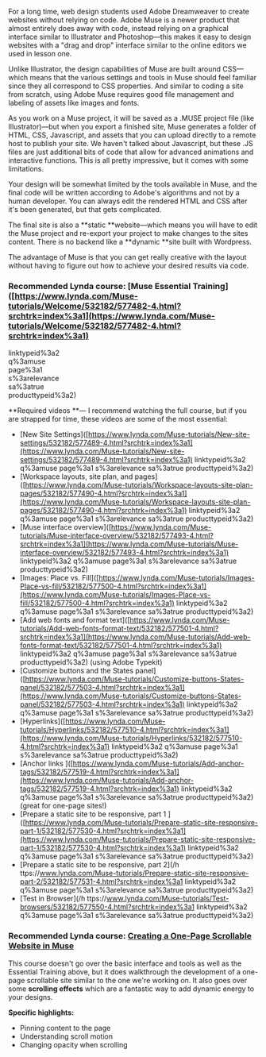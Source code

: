 For a long time, web design students used Adobe Dreamweaver to create websites without relying on code. Adobe Muse is a newer product that almost entirely does away with code, instead relying on a graphical interface similar to Illustrator and Photoshop—this makes it easy to design websites with a "drag and drop" interface similar to the online editors we used in lesson one.

Unlike Illustrator, the design capabilities of Muse are built around CSS—which means that the various settings and tools in Muse should feel familiar since they all correspond to CSS properties. And similar to coding a site from scratch, using Adobe Muse requires good file management and labeling of assets like images and fonts.

As you work on a Muse project, it will be saved as a .MUSE project file \(like Illustrator\)—but when you export a finished site, Muse generates a folder of HTML, CSS, Javascript, and assets that you can upload directly to a remote host to publish your site. We haven't talked about Javascript, but these .JS files are just additional bits of code that allow for advanced animations and interactive functions. This is all pretty impressive, but it comes with some limitations.

Your design will be somewhat limited by the tools available in Muse, and the final code will be written according to Adobe's algorithms and not by a human developer. You can always edit the rendered HTML and CSS after it's been generated, but that gets complicated.

The final site is also a **static **website—which means you will have to edit the Muse project and re-export your project to make changes to the sites content. There is no backend like a **dynamic **site built with Wordpress.

The advantage of Muse is that you can get really creative with the layout without having to figure out how to achieve your desired results via code.

### Recommended Lynda course: \[Muse Essential Training\]\([https://www.lynda.com/Muse-tutorials/Welcome/532182/577482-4.html?srchtrk=index%3a1](https://www.lynda.com/Muse-tutorials/Welcome/532182/577482-4.html?srchtrk=index%3a1)

linktypeid%3a2  
q%3amuse  
page%3a1  
s%3arelevance  
sa%3atrue  
producttypeid%3a2\)

**Required videos **— I recommend watching the full course, but if you are strapped for time, these videos are some of the most essential:

* \[New Site Settings\]\([https://www.lynda.com/Muse-tutorials/New-site-settings/532182/577489-4.html?srchtrk=index%3a1](https://www.lynda.com/Muse-tutorials/New-site-settings/532182/577489-4.html?srchtrk=index%3a1)
  linktypeid%3a2
  q%3amuse
  page%3a1
  s%3arelevance
  sa%3atrue
  producttypeid%3a2\)
* \[Workspace layouts, site plan, and pages\]\([https://www.lynda.com/Muse-tutorials/Workspace-layouts-site-plan-pages/532182/577490-4.html?srchtrk=index%3a1](https://www.lynda.com/Muse-tutorials/Workspace-layouts-site-plan-pages/532182/577490-4.html?srchtrk=index%3a1)
  linktypeid%3a2
  q%3amuse
  page%3a1
  s%3arelevance
  sa%3atrue
  producttypeid%3a2\)
* \[Muse interface overview\]\([https://www.lynda.com/Muse-tutorials/Muse-interface-overview/532182/577493-4.html?srchtrk=index%3a1](https://www.lynda.com/Muse-tutorials/Muse-interface-overview/532182/577493-4.html?srchtrk=index%3a1)
  linktypeid%3a2
  q%3amuse
  page%3a1
  s%3arelevance
  sa%3atrue
  producttypeid%3a2\)
* \[Images: Place vs. Fill\]\([https://www.lynda.com/Muse-tutorials/Images-Place-vs-fill/532182/577500-4.html?srchtrk=index%3a1](https://www.lynda.com/Muse-tutorials/Images-Place-vs-fill/532182/577500-4.html?srchtrk=index%3a1)
  linktypeid%3a2
  q%3amuse
  page%3a1
  s%3arelevance
  sa%3atrue
  producttypeid%3a2\)
* \[Add web fonts and format text\]\([https://www.lynda.com/Muse-tutorials/Add-web-fonts-format-text/532182/577501-4.html?srchtrk=index%3a1](https://www.lynda.com/Muse-tutorials/Add-web-fonts-format-text/532182/577501-4.html?srchtrk=index%3a1)
  linktypeid%3a2
  q%3amuse
  page%3a1
  s%3arelevance
  sa%3atrue
  producttypeid%3a2\) \(using Adobe Typekit\)
* \[Customize buttons and the States panel\]\([https://www.lynda.com/Muse-tutorials/Customize-buttons-States-panel/532182/577503-4.html?srchtrk=index%3a1](https://www.lynda.com/Muse-tutorials/Customize-buttons-States-panel/532182/577503-4.html?srchtrk=index%3a1)
  linktypeid%3a2
  q%3amuse
  page%3a1
  s%3arelevance
  sa%3atrue
  producttypeid%3a2\)
* \[Hyperlinks\]\([https://www.lynda.com/Muse-tutorials/Hyperlinks/532182/577510-4.html?srchtrk=index%3a1](https://www.lynda.com/Muse-tutorials/Hyperlinks/532182/577510-4.html?srchtrk=index%3a1)
  linktypeid%3a2
  q%3amuse
  page%3a1
  s%3arelevance
  sa%3atrue
  producttypeid%3a2\)
* \[Anchor links \]\([https://www.lynda.com/Muse-tutorials/Add-anchor-tags/532182/577519-4.html?srchtrk=index%3a1](https://www.lynda.com/Muse-tutorials/Add-anchor-tags/532182/577519-4.html?srchtrk=index%3a1)
  linktypeid%3a2
  q%3amuse
  page%3a1
  s%3arelevance
  sa%3atrue
  producttypeid%3a2\)\(great for one-page sites!\)
* \[Prepare a static site to be responsive, part 1 \]\([https://www.lynda.com/Muse-tutorials/Prepare-static-site-responsive-part-1/532182/577530-4.html?srchtrk=index%3a1](https://www.lynda.com/Muse-tutorials/Prepare-static-site-responsive-part-1/532182/577530-4.html?srchtrk=index%3a1)
  linktypeid%3a2
  q%3amuse
  page%3a1
  s%3arelevance
  sa%3atrue
  producttypeid%3a2\)
* [Prepare a static site to be responsive, part 2](/h ttps://www.lynda.com/Muse-tutorials/Prepare-static-site-responsive-part-2/532182/577531-4.html?srchtrk=index%3a1 linktypeid%3a2 q%3amuse page%3a1 s%3arelevance sa%3atrue producttypeid%3a2)
* [Test in Browser](/h ttps://www.lynda.com/Muse-tutorials/Test-browsers/532182/577550-4.html?srchtrk=index%3a1 linktypeid%3a2 q%3amuse page%3a1 s%3arelevance sa%3atrue producttypeid%3a2)

### Recommended Lynda course: [Creating a One-Page Scrollable Website in Muse](https://www.lynda.com/Muse-tutorials/Creating-One-Page-Scrollable-Website-Muse/167919-2.html)

This course doesn't go over the basic interface and tools as well as the Essential Training above, but it does walkthrough the development of a one-page scrollable site similar to the one we're working on. It also goes over some **scrolling effects** which are a fantastic way to add dynamic energy to your designs.

**Specific highlights:**

* Pinning content to the page
* Understanding scroll motion
* Changing opacity when scrolling




